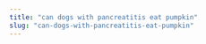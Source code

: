 ```yaml
---
title: "can dogs with pancreatitis eat pumpkin"
slug: "can-dogs-with-pancreatitis-eat-pumpkin"
---
```


